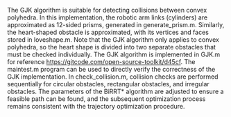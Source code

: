 The GJK algorithm is suitable for detecting collisions between convex polyhedra. In this implementation, the robotic arm links (cylinders) are approximated as 12-sided prisms, generated in generate_prism.m. Similarly, the heart-shaped obstacle is approximated, with its vertices and faces stored in loveshape.m. Note that the GJK algorithm only applies to convex polyhedra, so the heart shape is divided into two separate obstacles that must be checked individually. The GJK algorithm is implemented in GJK.m for reference https://gitcode.com/open-source-toolkit/d45cf. The maintest.m program can be used to directly verify the correctness of the GJK implementation. In check_collision.m, collision checks are performed sequentially for circular obstacles, rectangular obstacles, and irregular obstacles. The parameters of the BiRRT* algorithm are adjusted to ensure a feasible path can be found, and the subsequent optimization process remains consistent with the trajectory optimization procedure.
